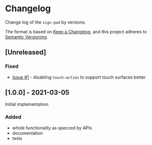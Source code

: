 # Changelog

Change log of the `sign-pad` by versions.

The format is based on [Keep a Changelog](https://keepachangelog.com/en/1.0.0/),
and this project adheres to [Semantic Versioning](https://semver.org/spec/v2.0.0.html).

## [Unreleased]
### Fixed
- [Issue #1](https://github.com/gullerya/sign-pad/issues/1) - disabling `touch-action` to support touch surfaces better

## [1.0.0] - 2021-03-05

Initial implementation.
### Added
- whole functionality as specced by APIs
- documentation
- tests